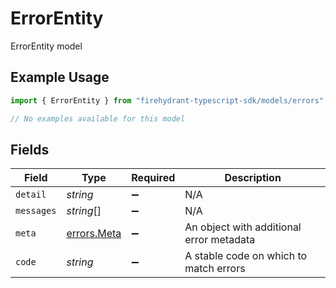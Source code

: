 # ErrorEntity

ErrorEntity model

## Example Usage

```typescript
import { ErrorEntity } from "firehydrant-typescript-sdk/models/errors";

// No examples available for this model
```

## Fields

| Field                                      | Type                                       | Required                                   | Description                                |
| ------------------------------------------ | ------------------------------------------ | ------------------------------------------ | ------------------------------------------ |
| `detail`                                   | *string*                                   | :heavy_minus_sign:                         | N/A                                        |
| `messages`                                 | *string*[]                                 | :heavy_minus_sign:                         | N/A                                        |
| `meta`                                     | [errors.Meta](../../models/errors/meta.md) | :heavy_minus_sign:                         | An object with additional error metadata   |
| `code`                                     | *string*                                   | :heavy_minus_sign:                         | A stable code on which to match errors     |